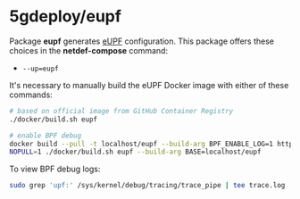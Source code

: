 # 5gdeploy/eupf

Package **eupf** generates [eUPF](https://github.com/edgecomllc/eupf) configuration.
This package offers these choices in the **netdef-compose** command:

* `--up=eupf`

It's necessary to manually build the eUPF Docker image with either of these commands:

```bash
# based on official image from GitHub Container Registry
./docker/build.sh eupf

# enable BPF debug
docker build --pull -t localhost/eupf --build-arg BPF_ENABLE_LOG=1 https://github.com/edgecomllc/eupf.git
NOPULL=1 ./docker/build.sh eupf --build-arg BASE=localhost/eupf
```

To view BPF debug logs:

```bash
sudo grep 'upf:' /sys/kernel/debug/tracing/trace_pipe | tee trace.log
```
